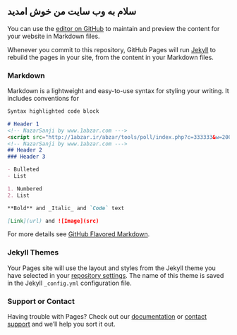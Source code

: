 ## سلام به وب سایت من خوش امدید

You can use the [editor on GitHub](https://github.com/mohsennes/hello-page-man/edit/master/README.md) to maintain and preview the content for your website in Markdown files.

Whenever you commit to this repository, GitHub Pages will run [Jekyll](https://jekyllrb.com/) to rebuild the pages in your site, from the content in your Markdown files.

### Markdown

Markdown is a lightweight and easy-to-use syntax for styling your writing. It includes conventions for

```markdown
Syntax highlighted code block

# Header 1
<!-- NazarSanji by www.1abzar.com --->
<script src="http://1abzar.ir/abzar/tools/poll/index.php?c=333333&w=200&h=200&n=4&bg=E2E2E2&tc=333333&tbg=FFFFFF&kc=BBBBBB&kadr=0&soal=کدوم؟&id=kqxh2pn1qufwg98297xa&j1=1&j2=2&j3=3&j4=4"></script><div style="display:none"><h3><a href="http://www.1abzar.com/abzar/nazarsanji.php">&#1575;&#1576;&#1586;&#1575;&#1585; &#1606;&#1592;&#1585; &#1587;&#1606;&#1580;&#1740;</a></h3></div>
<!-- NazarSanji by www.1abzar.com --->
## Header 2
### Header 3

- Bulleted
- List

1. Numbered
2. List

**Bold** and _Italic_ and `Code` text

[Link](url) and ![Image](src)
```

For more details see [GitHub Flavored Markdown](https://guides.github.com/features/mastering-markdown/).

### Jekyll Themes

Your Pages site will use the layout and styles from the Jekyll theme you have selected in your [repository settings](https://github.com/mohsennes/hello-page-man/settings). The name of this theme is saved in the Jekyll `_config.yml` configuration file.

### Support or Contact

Having trouble with Pages? Check out our [documentation](https://docs.github.com/categories/github-pages-basics/) or [contact support](https://github.com/contact) and we’ll help you sort it out.
